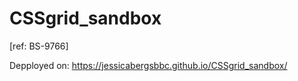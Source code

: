 # CSSgrid_sandbox
[ref: BS-9766]

Depployed on:
https://jessicabergsbbc.github.io/CSSgrid_sandbox/


